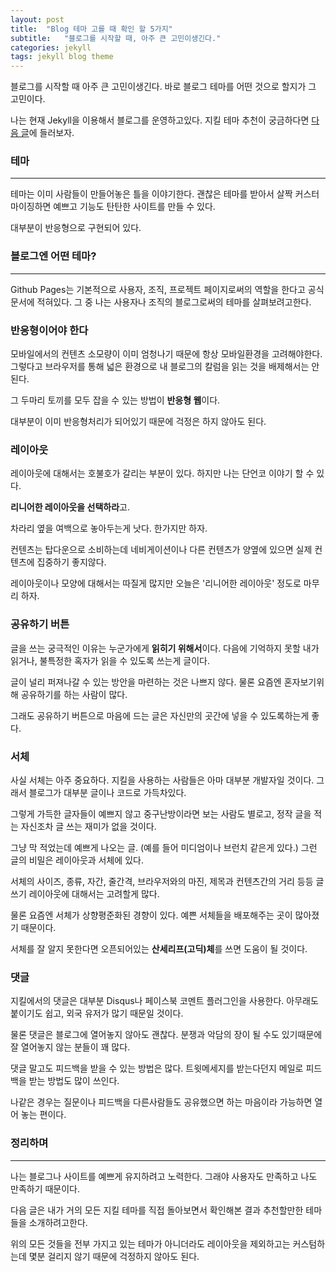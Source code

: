```yaml
---
layout: post
title:  "Blog 테마 고를 때 확인 할 5가지"
subtitle:   "블로그를 시작할 때, 아주 큰 고민이생긴다."
categories: jekyll
tags: jekyll blog theme
---
```


블로그를 시작할 때 아주 큰 고민이생긴다.
바로 블로그 테마를 어떤 것으로 할지가 그 고민이다.

나는 현재 Jekyll을 이용해서 블로그를 운영하고있다.
지킬 테마 추천이 궁금하다면 [다음 글](https://isme2n.github.io/git/jekyll/dev/2017/03/09/Blog-Jekyll-theme)에 들러보자.

### 테마

---

테마는 이미 사람들이 만들어놓은 틀을 이야기한다. 괜찮은 테마를 받아서 살짝 커스터마이징하면 예쁘고 기능도 탄탄한 사이트를 만들 수 있다.

대부분이 반응형으로 구현되어 있다.

### 블로그엔 어떤 테마?

---

Github Pages는 기본적으로 사용자, 조직, 프로젝트 페이지로써의 역할을 한다고 공식문서에 적혀있다. 그 중 나는 사용자나 조직의 블로그로써의 테마를 살펴보려고한다.

### 반응형이어야 한다

모바일에서의 컨텐츠 소모량이 이미 엄청나기 때문에 항상 모바일환경을 고려해야한다.그렇다고 브라우저를 통해 넓은 환경으로 내 블로그의 칼럼을 읽는 것을 배제해서는 안된다.

그 두마리 토끼를 모두 잡을 수 있는 방법이 **반응형 웹**이다.

대부분이 이미 반응형처리가 되어있기 때문에 걱정은 하지 않아도 된다.

### 레이아웃

레이아웃에 대해서는 호불호가 갈리는 부분이 있다. 하지만 나는 단언코 이야기 할 수 있다.

**리니어한 레이아웃을 선택하라**고.

차라리 옆을 여백으로 놓아두는게 낫다. 한가지만 하자.

컨텐츠는 탑다운으로 소비하는데 네비게이션이나 다른 컨텐츠가 양옆에 있으면 실제 컨텐츠에 집중하기 좋지않다.

레이아웃이나 모양에 대해서는 따질게 많지만 오늘은 '리니어한 레이아웃' 정도로 마무리 하자.

### 공유하기 버튼

글을 쓰는 궁극적인 이유는 누군가에게 **읽히기 위해서**이다. 다음에 기억하지 못할 내가 읽거나, 불특정한 혹자가 읽을 수 있도록 쓰는게 글이다.

글이 널리 퍼져나갈 수 있는 방안을 마련하는 것은 나쁘지 않다. 물론 요즘엔 혼자보기위해 공유하기를 하는 사람이 많다.

그래도 공유하기 버튼으로 마음에 드는 글은 자신만의 곳간에 넣을 수 있도록하는게 좋다.

### 서체

사실 서체는 아주 중요하다. 지킬을 사용하는 사람들은 아마 대부분 개발자일 것이다. 그래서 블로그가 대부분 글이나 코드로 가득차있다.

그렇게 가득한 글자들이 예쁘지 않고 중구난방이라면 보는 사람도 별로고, 정작 글을 적는 자신조차 글 쓰는 재미가 없을 것이다.

그냥 막 적었는데 예쁘게 나오는 글. (예를 들어 미디엄이나 브런치 같은게 있다.) 그런 글의 비밀은 레이아웃과 서체에 있다.

서체의 사이즈, 종류, 자간, 줄간격, 브라우저와의 마진, 제목과 컨텐츠간의 거리 등등 글쓰기 레이아웃에 대해서는 고려할게 많다.

물론 요즘엔 서체가 상향평준화된 경향이 있다. 예쁜 서체들을 배포해주는 곳이 많아졌기 때문이다.

서체를 잘 알지 못한다면 오픈되어있는 **산세리프(고딕)체**를 쓰면 도움이 될 것이다.

### 댓글

지킬에서의 댓글은 대부분 Disqus나 페이스북 코멘트 플러그인을 사용한다. 아무래도 붙이기도 쉽고, 외국 유저가 많기 때문일 것이다.

물론 댓글은 블로그에 열어놓지 않아도 괜찮다. 분쟁과 악담의 장이 될 수도 있기때문에 잘 열어놓지 않는 분들이 꽤 많다.

댓글 말고도 피드백을 받을 수 있는 방법은 많다. 트윗메세지를 받는다던지 메일로 피드백을 받는 방법도 많이 쓰인다.

나같은 경우는 질문이나 피드백을 다른사람들도 공유했으면 하는 마음이라 가능하면 열어 놓는 편이다.

### 정리하며

---

나는 블로그나 사이트를 예쁘게 유지하려고 노력한다. 그래야 사용자도 만족하고 나도 만족하기 때문이다.

다음 글은 내가 거의 모든 지킬 테마를 직접 돌아보면서 확인해본 결과 추천할만한 테마들을 소개하려고한다.

위의 모든 것들을 전부 가지고 있는 테마가 아니더라도 레이아웃을 제외하고는 커스텀하는데 몇분 걸리지 않기 때문에 걱정하지 않아도 된다.

